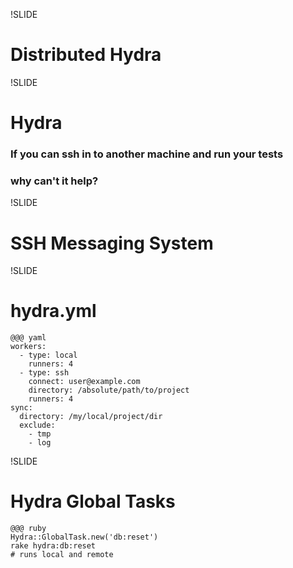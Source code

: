 !SLIDE
# Distributed Hydra

!SLIDE
# Hydra
### If you can ssh in to another machine and run your tests
### why can't it help?

!SLIDE
# SSH Messaging System

!SLIDE
# hydra.yml 
    @@@ yaml
    workers:
      - type: local
        runners: 4
      - type: ssh
        connect: user@example.com
        directory: /absolute/path/to/project
        runners: 4
    sync:
      directory: /my/local/project/dir
      exclude:
        - tmp
        - log

!SLIDE
# Hydra Global Tasks
    @@@ ruby
    Hydra::GlobalTask.new('db:reset')
    rake hydra:db:reset 
    # runs local and remote

